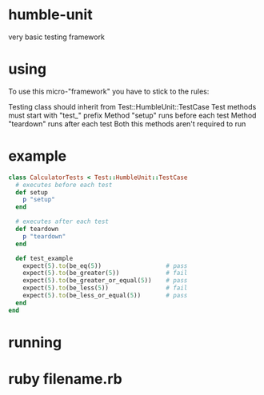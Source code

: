 humble-unit
===========

very basic testing framework

using
===========

To use this micro-"framework" you have to stick to the rules:

Testing class should inherit from Test::HumbleUnit::TestCase
Test methods must start with "test_" prefix
Method "setup" runs before each test
Method "teardown" runs after each test
Both this methods aren't required to run

example
===========
```ruby
class CalculatorTests < Test::HumbleUnit::TestCase
  # executes before each test
  def setup
    p "setup"
  end

  # executes after each test
  def teardown
    p "teardown"
  end

  def test_example
    expect(5).to(be_eq(5))                  # pass
    expect(5).to(be_greater(5))             # fail
    expect(5).to(be_greater_or_equal(5))    # pass
    expect(5).to(be_less(5))                # fail
    expect(5).to(be_less_or_equal(5))       # pass
  end
end
```

running
===================
# ruby filename.rb



